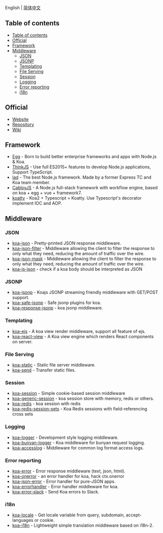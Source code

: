 English | [简体中文](./README.md)

## Table of contents

- [Table of contents](#table-of-contents)
- [Official](#official)
- [Framework](#framework)
- [Middleware](#middleware)
  - [JSON](#json)
  - [JSONP](#jsonp)
  - [Templating](#templating)
  - [File Serving](#file-serving)
  - [Session](#session)
  - [Logging](#logging)
  - [Error reporting](#error-reporting)
  - [i18n](#i18n)

## Official

- [Website](https://koajs.com/)
- [Repository](https://github.com/koajs/koa)
- [Wiki](https://github.com/koajs/koa/wiki)

## Framework

- [Egg](https://github.com/eggjs/egg) - Born to build better enterprise frameworks and apps with Node.js & Koa.
- [ThinkJS](https://github.com/thinkjs/thinkjs) - Use full ES2015+ features to develop Node.js applications, Support TypeScript.
- [lad](https://github.com/ladjs/lad) - The best Node.js framework. Made by a former Express TC and Koa team member.
- [CabloyJS](https://github.com/zhennann/Cabloy) - A Node.js full-stack framework with workflow engine, based on koa + egg + vue + framework7.
- [koatty](https://github.com/Koatty/koatty) - Koa2 + Typescript = Koatty. Use Typescript's decorator implement IOC and AOP.

## Middleware

### JSON

- [koa-json](https://github.com/koajs/json) - Pretty-printed JSON response middleware.
- [koa-json-filter](https://github.com/koajs/json-filter) - Middleware allowing the client to filter the response to only what they need, reducing the amount of traffic over the wire.
- [koa-json-mask](https://github.com/nemtsov/koa-json-mask) - Middleware allowing the client to filter the response to only what they need, reducing the amount of traffic over the wire.
- [koa-is-json](https://github.com/koajs/is-json) - check if a koa body should be interpreted as JSON

### JSONP

- [koa-jsonp](https://github.com/kilianc/koa-jsonp) - Koajs JSONP streaming friendly middleware with GET/POST support.
- [koa-safe-jsonp](https://github.com/koajs/koa-safe-jsonp) - Safe jsonp plugins for koa.
- [koa-response-jsonp](https://github.com/keenwon/koa-response-jsonp) - koa jsonp middleware.

### Templating

- [koa-ejs](https://github.com/koajs/ejs) - A koa view render middleware, support all feature of ejs.
- [koa-react-view](https://github.com/koajs/react-view) - A Koa view engine which renders React components on server.

### File Serving

- [koa-static](https://github.com/koajs/static) - Static file server middleware.
- [koa-send](https://github.com/koajs/send) - Transfer static files.

### Session

- [koa-session](https://github.com/koajs/session) - Simple cookie-based session middleware
- [koa-generic-session](https://github.com/koajs/generic-session) - koa session store with memory, redis or others.
- [koa-redis](https://github.com/koajs/koa-redis) - koa session with redis
- [koa-redis-session-sets](https://github.com/koajs/redis-session-sets) - Koa Redis sessions with field-referencing cross sets

### Logging

- [koa-logger](https://github.com/koajs/logger) - Development style logging middleware.
- [koa-bunyan-logger](https://github.com/koajs/bunyan-logger) - Koa middleware for bunyan request logging.
- [koa-accesslog](https://github.com/koajs/accesslog) - Middleware for common log format access logs.

### Error reporting

- [koa-error](https://github.com/koajs/error) - Error response middleware (text, json, html).
- [koa-onerror](https://github.com/koajs/onerror) - an error handler for koa, hack ctx.onerror
- [koa-json-error](https://github.com/koajs/json-error) - Error handler for pure-JSON apps.
- [koa-errorhandler](https://github.com/nswbmw/koa-errorhandler) - Error handler middleware for koa.
- [koa-error-slack](https://github.com/rturk/koa-error-slack) - Send Koa errors to Slack.

### i18n

- [koa-locale](https://github.com/koa-modules/locale) - Get locale variable from query, subdomain, accept-languages or cookie.
- [koa-i18n](https://github.com/koa-modules/i18n) - Lightweight simple translation middleware based on  i18n-2.
